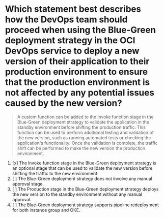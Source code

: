 # Which statement best describes how the DevOps team should proceed when using the Blue-Green deployment strategy in the OCI DevOps service to deploy a new version of their application to their production environment to ensure that the production environment is not affected by any potential issues caused by the new version?

> A custom function can be added to the Invoke function stage in the Blue-Green deployment strategy to validate the application in the standby environment before shifting the production traffic. This function can be used to perform additional testing and validation of the new version, such as running automated tests or checking the application's functionality. Once the validation is complete, the traffic shift can be performed to make the new version the production environment.

1. [x] The Invoke function stage in the Blue-Green deployment strategy is an optional stage that can be used to validate the new version before shifting the traffic to the new environment.
1. [ ] The Blue-Green deployment strategy does not involve any manual approval stage.
1. [ ] The Production stage in the Blue-Green deployment strategy deploys the new version to the standby environment without any manual approval.
1. [ ] The Blue-Green deployment strategy supports pipeline redeployment for both instance group and OKE.
